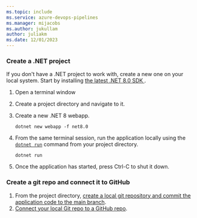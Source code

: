 ```yaml
---
ms.topic: include
ms.service: azure-devops-pipelines
ms.manager: mijacobs
ms.author: jukullam
author: juliakm
ms.date: 12/01/2023
---
```


### Create a .NET project

If you don't have a .NET project to work with, create a new one on your local system.  Start by installing <a href="https://dotnet.microsoft.com/download/dotnet/8.0" target="_blank"> the latest .NET 8.0 SDK </a>.

1. Open a terminal window
1. Create a project directory and navigate to it.
1. Create a new .NET 8 webapp. 

    ```dotnetcli
    dotnet new webapp -f net8.0
    ```

1. From the same terminal session, run the application locally using the [`dotnet run`](/dotnet/core/tools/dotnet-run) command from your project directory.

    ```dotnetcli
    dotnet run
    ```

1. Once the application has started, press Ctrl-C to shut it down.

### Create a git repo and connect it to GitHub

1. From the project directory, [create a local git repository and commit the application code to the main branch](../../repos/git/creatingrepo.md#create-a-local-git-repo-from-an-existing-solution).
1. [Connect your local Git repo to a GitHub repo](../../repos/git/creatingrepo.md#connect-a-local-git-repo-to-a-github-repo).
